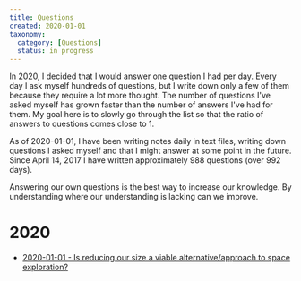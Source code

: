 ```yaml
---
title: Questions
created: 2020-01-01
taxonomy:
  category: [Questions]
  status: in progress
---
```


In 2020, I decided that I would answer one question I had per day. Every day I ask myself hundreds of questions, but I write down only a few of them because they require a lot more thought. The number of questions I've asked myself has grown faster than the number of answers I've had for them. My goal here is to slowly go through the list so that the ratio of answers to questions comes close to 1.

As of 2020-01-01, I have been writing notes daily in text files, writing down questions I asked myself and that I might answer at some point in the future. Since April 14, 2017 I have written approximately 988 questions (over 992 days).

Answering our own questions is the best way to increase our knowledge. By understanding where our understanding is lacking can we improve.

# 2020
* [2020-01-01 - Is reducing our size a viable alternative/approach to space exploration?](2020-01-01)
